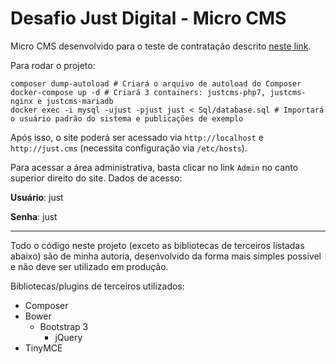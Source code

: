 # Desafio Just Digital - Micro CMS

Micro CMS desenvolvido para o teste de contratação descrito [neste link](https://github.com/justdigital/desafios/blob/master/cms/README.md).

Para rodar o projeto:

```
composer dump-autoload # Criará o arquivo de autoload do Composer
docker-compose up -d # Criará 3 containers: justcms-php7, justcms-nginx e justcms-mariadb
docker exec -i mysql -ujust -pjust just < Sql/database.sql # Importará o usuário padrão do sistema e publicações de exemplo
```

Após isso, o site poderá ser acessado via `http://localhost` e
`http://just.cms` (necessita configuração via `/etc/hosts`).

Para acessar a área administrativa, basta clicar no link `Admin`
no canto superior direito do site. Dados de acesso:

**Usuário**: just

**Senha**: just

-----

Todo o código neste projeto (exceto as bibliotecas de terceiros
listadas abaixo) são de minha autoria, desenvolvido da forma
mais simples possível e não deve ser utilizado em produção.


Bibliotecas/plugins de terceiros utilizados:
- Composer
- Bower
    - Bootstrap 3
        - jQuery
- TinyMCE
